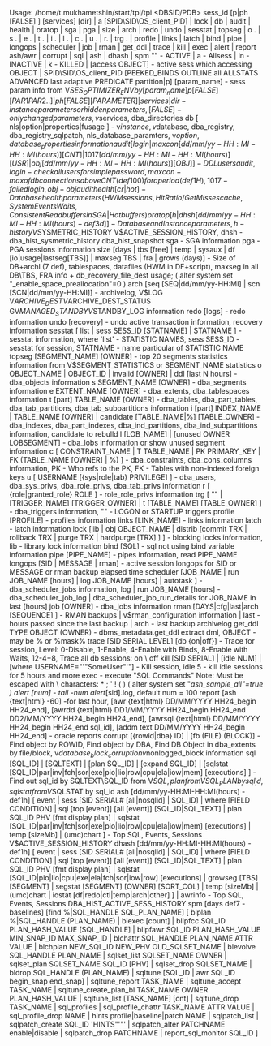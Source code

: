 Usage: /home/t.mukhametshin/start/tpi/tpi <DBSID/PDB> sess_id [p|ph [FALSE] <param>] [services] [dir] | a [SPID\SID\OS_client_PID] | lock | db | audit | health | oratop | sga | pga | size | arch | redo | undo | sesstat | topseg | o . | s . | e . | t . | i . | l . | c . | u . | r. | trg . | profile | links | latch | bind | pipe | longops | scheduler | job | rman | get_ddl | trace | kill | exec | alert | report ash/awr | corrupt | sql | ash | dhash | spm
"" - ACTIVE | a - Allsess | in - INACTIVE | k - KILLED | [access OBJECT] - active sess which accessing OBJECT | SPID\SID\OS_client_PID [PEEKED_BINDS OUTLINE all ALLSTATS ADVANCED last adaptive PREDICATE partition|p] [param_name] - sess param info from V$SES_OPTIMIZER_ENV by [param_name]
p [FALSE] [PAR1 PAR2 ..] | ph [FALSE] [PARAMETER] | services | dir - instance parameters or hidden parameters, [FALSE] - only changed parameters, v$services, dba_directories
db [ nls|option|properties|fusage ] - v$instance, v$database, dba_registry, dba_registry_sqlpatch, nls_database_paramters, v$option, database_properties information
audit [login | maxcon [dd/mm/yy-HH:MI-HH:MI(hours)] [CNT] | 1017 [dd/mm/yy-HH:MI-HH:MI(hours)] [USR] | obj [dd/mm/yy-HH:MI-HH:MI(hours)] [OBJ] ] - DDL users audit, login - check all users for simple password, maxcon - max of db connections above CNT (def 100) for a period (def 1H), 1017 - failed login, obj - obj audit
health [cr | hot] - Database health parameters (HWM sessions, Hit Ratio / Get Misses cache, System Events Waits, Consistent Read buffers in SGA | Hot buffers)
oratop [ h | dhsh [dd/mm/yy-HH:MI-HH:MI(hours) - def3d] ] - Database and Instance parameters, h - history V$SYSMETRIC_HISTORY V$ACTIVE_SESSION_HISTORY, dhsh - dba_hist_sysmetric_history dba_hist_snapshot
sga - SGA information
pga - PGA sessions information
size [days | tbs [free] | temp | sysaux | df [io|usage|lastseg[TBS]] | maxseg TBS | fra | grows (days)] - Size of DB+archl (7 def), tablespaces, datafiles (HWM in DF+script), maxseg in all DB\TBS, FRA info + db_recovery_file_dest usage; ( alter system set "_enable_space_preallocation"=0 )
arch [seq [SEQ|dd/mm/yy-HH:MI] | scn [SCN|dd/mm/yy-HH:MI]] - archivelog, V$LOG V$ARCHIVE_DEST V$ARCHIVE_DEST_STATUS GV$MANAGED_STANDBY V$STANDBY_LOG information
redo [logs] - redo information
undo [recovery] - undo active transaction information, recovery information
sesstat [ list | sess SESS_ID [STATNAME] | STATNAME ] - sesstat information, where 'list' - STATISTIC NAMES, sess SESS_ID - sesstat for session, STATNAME - name particular of STATISTIC NAME
topseg [SEGMENT_NAME] [OWNER] - top 20 segments statistics information from V$SEGMENT_STATISTICS or SEGMENT_NAME statistics
o OBJECT_NAME | OBJECT_ID | invalid [OWNER] | ddl [last N hours] - dba_objects information
s SEGMENT_NAME [OWNER] - dba_segments information
e EXTENT_NAME [OWNER] - dba_extents, dba_tablespaces information
t [part] TABLE_NAME [OWNER] - dba_tables, dba_part_tables, dba_tab_partitions, dba_tab_subpartitions information
i [part] INDEX_NAME | TABLE_NAME [OWNER] | candidate [TABLE_NAME|%] [TABLE_OWNER] - dba_indexes, dba_part_indexes, dba_ind_partitions, dba_ind_subpartitions information, candidate to rebulld
l [LOB_NAME] | [unused OWNER LOBSEGMENT] - dba_lobs information or show unused segment information
c [ CONSTRAINT_NAME | T TABLE_NAME | PK PRIMARY_KEY | FK (TABLE_NAME [OWNER] | %) ] - dba_constraints, dba_cons_columns information, PK - Who refs to the PK, FK - Tables with non-indexed foreign keys
u [ USERNAME [{sys|role|tab} PRIVILEGE] ] - dba_users, dba_sys_privs, dba_role_privs, dba_tab_privs information
r [ {role|granted_role} ROLE ] - role_role_privs information
trg [ "" | [TRIGGER_NAME] [TRIGGER_OWNER] | t [TABLE_NAME] [TABLE_OWNER] ] - dba_triggers information, "" - LOGON or STARTUP triggers
profile [PROFILE] - profiles information
links [LINK_NAME] - links information
latch - latch information
lock [lib | obj OBJECT_NAME | distrib [commit TRX | rollback TRX | purge TRX | hardpurge [TRX] ] ] - blocking locks information, lib - library lock information
bind [SQL] - sql not using bind variable information
pipe [PIPE_NAME] - pipes information, read PIPE_NAME
longops [SID | MESSAGE | rman] - active session longops for SID or MESSAGE or rman backup elapsed time
scheduler [JOB_NAME | run JOB_NAME [hours] | log JOB_NAME [hours] | autotask ] - dba_scheduler_jobs information, log | run JOB_NAME [hours] - dba_scheduler_job_log | dba_scheduler_job_run_details for JOB_NAME in last [hours]
job [OWNER] - dba_jobs information
rman [DAYS|cfg|last|arch [SEQUENCE] ] - RMAN backups | v$rman_configuration information | last - hours passed since the last backup | arch - last backup archivelog
get_ddl TYPE OBJECT (OWNER) - dbms_metadata.get_ddl extract dml, OBJECT - may be % or %mask%
trace [SID SERIAL LEVEL] [db {on|off}] - Trace for session, Level: 0-Disable, 1-Enable, 4-Enable with Binds, 8-Enable with Waits, 12-4+8, Trace all db sessions: on \ off
kill [SID SERIAL] | [idle NUM] | [where USERNAME="\'"SomeUser"\'"] - Kill session, idle 5 - kill idle sessions for 5 hours and more
exec - execute "SQL Commands" Note: Must be escaped with \ characters: * ; ' ! ( ) ( alter system set "_ash_sample_all"=true )
alert [num] - tail -num alert_[sid].log, default num = 100
report [ash {text|html} -60] -for last hour, [awr {text|html} DD/MM/YYYY HH24_begin HH24_end], [awrdd {text|html} DD1/MM/YYYY HH24_begin HH24_end DD2/MM/YYYY HH24_begin HH24_end], [awrsql {text|html} DD/MM/YYYY HH24_begin HH24_end sql_id], [addm text DD/MM/YYYY HH24_begin HH24_end] - oracle reports
corrupt [{rowid|dba} ID] | [fb (FILE) (BLOCK)] - Find object by ROWID, Find object by DBA, Find DB Object in dba_extents by file/block, v$database_block_corruption v$nonlogged_block information
sql [SQL_ID] | [SQLTEXT] | [plan SQL_ID] | [expand SQL_ID] | [sqlstat [SQL_ID|par|inv|fch|sor|exe|pio|lio|row|cpu|ela|iow|mem] [executions] ] - Find out sql_id by SQLTEXT\SQL_ID from V$SQL, plan from VSQL_PLAN by sql_id, sqlstat from V$SQLSTAT by sql_id
ash [dd/mm/yy-HH:MI-HH:MI(hours) - def1h] [ event | sess [SID SERIAL# [all|nosqlid] | SQL_ID] | where [FIELD CONDITION] | sql [top [event]] [all [event]] [SQL_ID|SQL_TEXT] | plan SQL_ID PHV [fmt display plan] | sqlstat [SQL_ID|par|inv|fch|sor|exe|pio|lio|row|cpu|ela|iow|mem] [executions] | temp [sizeMb] | (umc)chart ] - Top SQL, Events, Sessions V$ACTIVE_SESSION_HISTORY
dhash [dd/mm/yy-HH:MI-HH:MI(hours) - def1h] [ event | sess [SID SERIAL# [all|nosqlid] | SQL_ID] | where [FIELD CONDITION] | sql [top [event]] [all [event]] [SQL_ID|SQL_TEXT] | plan SQL_ID PHV [fmt display plan] | sqlstat [SQL_ID|pio|lio|cpu|exe|ela|fch|sor|iow|row] [executions] | growseg [TBS] [SEGMENT] | segstat [SEGMENT] [OWNER] [SORT_COL] | temp [sizeMb] | (umc)chart | iostat [df|redo|ctl|temp|arch|other] ] | awrinfo - Top SQL, Events, Sessions DBA_HIST_ACTIVE_SESS_HISTORY
spm [days def7 - baselines] [find %|SQL_HANDLE SQL_PLAN_NAME] [ blplan %|SQL_HANDLE (PLAN_NAME) | blexec [count] | bllpfcc SQL_ID PLAN_HASH_VALUE [SQL_HANDLE] | bllpfawr SQL_ID PLAN_HASH_VALUE MIN_SNAP_ID MAX_SNAP_ID | blchattr SQL_HANDLE PLAN_NAME ATTR VALUE | blchplan NEW_SQL_ID NEW_PHV OLD_SQLSET_NAME | blevolve SQL_HANDLE PLAN_NAME | sqlset_list SQLSET_NAME OWNER | sqlset_plan SQLSET_NAME SQL_ID [PHV] | sqlset_drop SQLSET_NAME | bldrop SQL_HANDLE (PLAN_NAME) | sqltune [SQL_ID | awr SQL_ID begin_snap end_snap] | sqltune_report TASK_NAME | sqltune_accept TASK_NAME | sqltune_create_plan_bl TASK_NAME OWNER PLAN_HASH_VALUE | sqltune_list [TASK_NAME] [cnt] | sqltune_drop TASK_NAME | sql_profiles | sql_profile_chattr TASK_NAME ATTR VALUE | sql_profile_drop NAME | hints profile|baseline|patch NAME | sqlpatch_list | sqlpatch_create SQL_ID 'HINTS"\'"' | sqlpatch_alter PATCHNAME enable|disable | sqlpatch_drop PATCHNAME | report_sql_monitor SQL_ID ]


